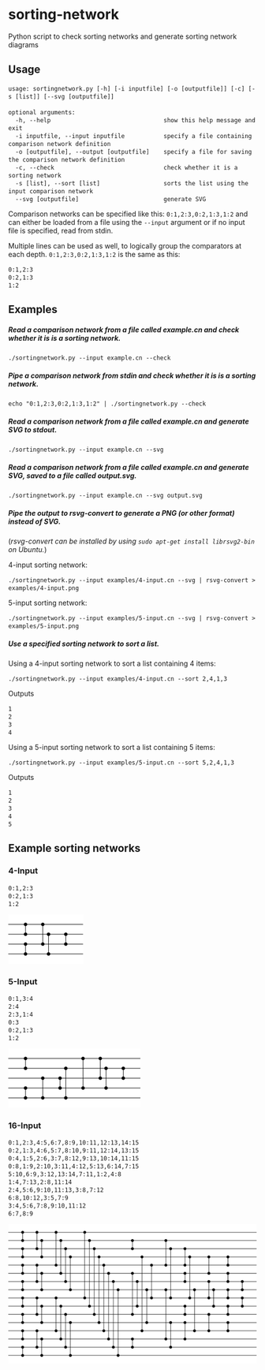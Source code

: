 # sorting-network
Python script to check sorting networks and generate sorting network diagrams

## Usage

```
usage: sortingnetwork.py [-h] [-i inputfile] [-o [outputfile]] [-c] [-s [list]] [--svg [outputfile]]

optional arguments:
  -h, --help                                show this help message and exit
  -i inputfile, --input inputfile           specify a file containing comparison network definition
  -o [outputfile], --output [outputfile]    specify a file for saving the comparison network definition
  -c, --check                               check whether it is a sorting network
  -s [list], --sort [list]                  sorts the list using the input comparison network
  --svg [outputfile]                        generate SVG

```

Comparison networks can be specified like this: `0:1,2:3,0:2,1:3,1:2` and can either be loaded from a file using the `--input` argument or if no input file is specified, read from stdin.

Multiple lines can be used as well, to logically group the comparators at each depth. `0:1,2:3,0:2,1:3,1:2` is the same as this:
```
0:1,2:3
0:2,1:3
1:2
```

## Examples
##### Read a comparison network from a file called example.cn and check whether it is is a sorting network.
```
./sortingnetwork.py --input example.cn --check
```

##### Pipe a comparison network from stdin and check whether it is is a sorting network.
```
echo "0:1,2:3,0:2,1:3,1:2" | ./sortingnetwork.py --check
```

##### Read a comparison network from a file called example.cn and generate SVG to stdout.
```
./sortingnetwork.py --input example.cn --svg
```

##### Read a comparison network from a file called example.cn and generate SVG, saved to a file called output.svg.
```
./sortingnetwork.py --input example.cn --svg output.svg
```

##### Pipe the output to rsvg-convert to generate a PNG (or other format) instead of SVG.
(*rsvg-convert can be installed by using `sudo apt-get install librsvg2-bin` on Ubuntu.*)

4-input sorting network:
```
./sortingnetwork.py --input examples/4-input.cn --svg | rsvg-convert > examples/4-input.png
```

5-input sorting network:
```
./sortingnetwork.py --input examples/5-input.cn --svg | rsvg-convert > examples/5-input.png
```

##### Use a specified sorting network to sort a list.

Using a 4-input sorting network to sort a list containing 4 items:
```
./sortingnetwork.py --input examples/4-input.cn --sort 2,4,1,3
```
Outputs 
```
1
2
3
4
```

Using a 5-input sorting network to sort a list containing 5 items:
```
./sortingnetwork.py --input examples/5-input.cn --sort 5,2,4,1,3
```
Outputs
```
1
2
3
4
5
```

## Example sorting networks

### 4-Input

```text
0:1,2:3
0:2,1:3
1:2
```

![4-Input Sorting Network](https://github.com/brianpursley/sorting-network/blob/master/examples/4-input.png)

### 5-Input

```text
0:1,3:4
2:4
2:3,1:4
0:3
0:2,1:3
1:2
```

![5-Input Sorting Network](https://github.com/brianpursley/sorting-network/blob/master/examples/5-input.png)

### 16-Input

```text
0:1,2:3,4:5,6:7,8:9,10:11,12:13,14:15
0:2,1:3,4:6,5:7,8:10,9:11,12:14,13:15
0:4,1:5,2:6,3:7,8:12,9:13,10:14,11:15
0:8,1:9,2:10,3:11,4:12,5:13,6:14,7:15
5:10,6:9,3:12,13:14,7:11,1:2,4:8
1:4,7:13,2:8,11:14
2:4,5:6,9:10,11:13,3:8,7:12
6:8,10:12,3:5,7:9
3:4,5:6,7:8,9:10,11:12
6:7,8:9
```

![16-Input Sorting Network](https://github.com/brianpursley/sorting-network/blob/master/examples/16-input.png)

